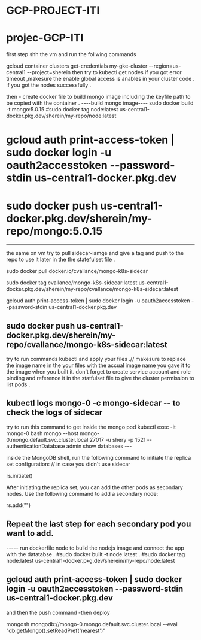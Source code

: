 # GCP-PROJECT-ITI
# projec-GCP-ITI
first step shh the vm and run the follwing commands 

  gcloud container clusters get-credentials my-gke-cluster --region=us-central1 --project=sherein
  then try to kubectl get nodes if you got error timeout ,makesure the enable global access is anables in your cluster code .
  if you got the nodes successfully .

  then - create docker file to build mongo image including the keyfile path to be copied with the container . 
    ----build mongo image---- 
  sudo docker build -t mongo:5.0.15 
  #sudo docker tag node:latest us-central1-docker.pkg.dev/sherein/my-repo/node:latest  

# gcloud auth print-access-token | sudo docker login -u oauth2accesstoken --password-stdin  us-central1-docker.pkg.dev
# sudo docker push us-central1-docker.pkg.dev/sherein/my-repo/mongo:5.0.15

------
the same on vm try to pull sidecar-iamge and give a tag and push to the repo to use it later in the the statefulset file . 

 sudo docker pull docker.io/cvallance/mongo-k8s-sidecar

 sudo docker tag cvallance/mongo-k8s-sidecar:latest us-central1-docker.pkg.dev/sherein/my-repo/cvallance/mongo-k8s-sidecar:latest

 gcloud auth print-access-token | sudo docker login -u oauth2accesstoken --password-stdin  us-central1-docker.pkg.dev

 sudo docker push us-central1-docker.pkg.dev/sherein/my-repo/cvallance/mongo-k8s-sidecar:latest
---------
try to run commands kubectl and apply your files .// makesure to replace the image name in the your files  with the accual image name you gave it to the image when you built it.
don't forget to create service account and role pinding and reference it in the statfulset file to give the cluster permission to list pods . 

kubectl logs  mongo-0 -c mongo-sidecar  -- to check the logs of sidecar 
---------

try to run this command to get inside the mongo pod 
kubectl exec -it mongo-0 bash
 mongo --host  mongo-0.mongo.default.svc.cluster.local:27017  -u shery -p  1521  --authenticationDatabase admin
show databases  --- 

inside the MongoDB shell, run the following command to initiate the replica set configuration: // in case you didn't use sidecar 

rs.initiate()

After initiating the replica set, you can add the other pods as secondary nodes. Use the following command to add a secondary node:

rs.add("<pod-name>")

Repeat the last step for each secondary pod you want to add.
----------
----- run dockerfile node to build the nodejs image and connect the app with the datatabse . 
#sudo docker built -t node:latest .
#sudo docker tag node:latest us-central1-docker.pkg.dev/sherein/my-repo/node:latest  

## gcloud auth print-access-token | sudo docker login -u oauth2accesstoken --password-stdin  us-central1-docker.pkg.dev
and then the push command -then deploy 


mongosh mongodb://mongo-0.mongo.default.svc.cluster.local  --eval "db.getMongo().setReadPref('nearest')"

